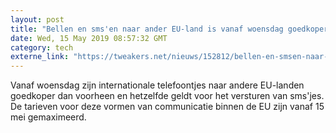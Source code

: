 ```yaml
---
layout: post
title: "Bellen en sms'en naar ander EU-land is vanaf woensdag goedkoper"
date: Wed, 15 May 2019 08:57:32 GMT
category: tech
externe_link: "https://tweakers.net/nieuws/152812/bellen-en-smsen-naar-ander-eu-land-is-vanaf-woensdag-goedkoper.html"
---
```


Vanaf woensdag zijn internationale telefoontjes naar andere EU-landen goedkoper dan voorheen en hetzelfde geldt voor het versturen van sms'jes. De tarieven voor deze vormen van communicatie binnen de EU zijn vanaf 15 mei gemaximeerd.<img src="http://feeds.feedburner.com/~r/tweakers/mixed/~4/8KRAxsecAg0" height="1" width="1" alt=""/>
